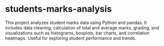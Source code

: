 # students-marks-analysis
This project analyzes student marks data using Python and pandas. It includes data cleaning, calculation of total and average marks, grading, and visualizations such as histograms, boxplots, bar charts, and correlation heatmaps. Useful for exploring student performance and trends.
